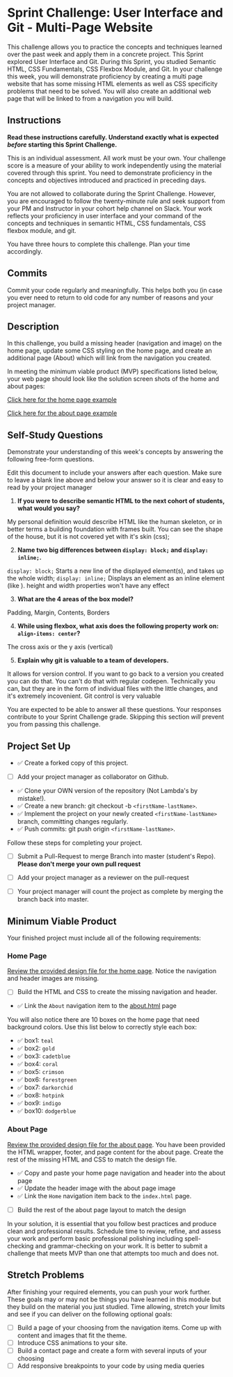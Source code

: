 # Sprint Challenge: User Interface and Git - Multi-Page Website

This challenge allows you to practice the concepts and techniques learned over the past week and apply them in a concrete project. This Sprint explored User Interface and Git. During this Sprint, you studied Semantic HTML, CSS Fundamentals, CSS Flexbox Module, and Git. In your challenge this week, you will demonstrate proficiency by creating a multi page website that has some missing HTML elements as well as CSS specificity problems that need to be solved.  You will also create an additional web page that will be linked to from a navigation you will build.

## Instructions

**Read these instructions carefully. Understand exactly what is expected _before_ starting this Sprint Challenge.**

This is an individual assessment. All work must be your own. Your challenge score is a measure of your ability to work independently using the material covered through this sprint. You need to demonstrate proficiency in the concepts and objectives introduced and practiced in preceding days.

You are not allowed to collaborate during the Sprint Challenge. However, you are encouraged to follow the twenty-minute rule and seek support from your PM and Instructor in your cohort help channel on Slack. Your work reflects your proficiency in user interface and your command of the concepts and techniques in semantic HTML, CSS fundamentals, CSS flexbox module, and git.

You have three hours to complete this challenge. Plan your time accordingly.

## Commits

Commit your code regularly and meaningfully. This helps both you (in case you ever need to return to old code for any number of reasons and your project manager.

## Description

In this challenge, you build a missing header (navigation and image) on the home page, update some CSS styling on the home page, and create an additional page (About) which will link from the navigation you created.

In meeting the minimum viable product (MVP) specifications listed below, your web page should look like the solution screen shots of the home and about pages:

[Click here for the home page example](https://tk-assets.lambdaschool.com/39a49225-8ac9-43da-aa90-514fd60ae99a_sprint-challenge-ui-home-example.png)

[Click here for the about page example](https://tk-assets.lambdaschool.com/ede1bb1a-63ff-4801-8c02-3efa2f603190_sprint-challenge-ui-about-example.png)

## Self-Study Questions

Demonstrate your understanding of this week's concepts by answering the following free-form questions.

Edit this document to include your answers after each question. Make sure to leave a blank line above and below your answer so it is clear and easy to read by your project manager

1. **If you were to describe semantic HTML to the next cohort of students, what would you say?**


My personal definition would describe HTML like the human skeleton, or in better terms a building foundation with frames built. You can see the shape of the house, but it is not covered yet with it's skin (css);


2. **Name two big differences between ```display: block;``` and ```display: inline;```.**


```display: block;``` Starts a new line of the displayed element(s), and takes up the whole width;
```display: inline;``` Displays an element as an inline element (like <span>). height and width properties won't have any effect

3. **What are the 4 areas of the box model?**

Padding, Margin, Contents, Borders

4. **While using flexbox, what axis does the following property work on: ```align-items: center```?**

The cross axis or the y axis (vertical)

5. **Explain why git is valuable to a team of developers.**

It allows for version control. If you want to go back to a version you created you can do that. You can't do that with regular codepen. Technically you can, but they are in the form of individual files with the little changes, and it's extremely incovenient. Git control is very valuable 

You are expected to be able to answer all these questions. Your responses contribute to your Sprint Challenge grade. Skipping this section *will* prevent you from passing this challenge.

## Project Set Up

- :white_check_mark: Create a forked copy of this project.
- [ ] Add your project manager as collaborator on Github.
- :white_check_mark: Clone your OWN version of the repository (Not Lambda's by mistake!).
- :white_check_mark: Create a new branch: git checkout -b `<firstName-lastName>`.
- :white_check_mark: Implement the project on your newly created `<firstName-lastName>` branch, committing changes regularly.
- :white_check_mark: Push commits: git push origin `<firstName-lastName>`.
 
Follow these steps for completing your project.

- [ ] Submit a Pull-Request to merge <firstName-lastName> Branch into master (student's  Repo). **Please don't merge your own pull request**
- [ ] Add your project manager as a reviewer on the pull-request
- [ ] Your project manager will count the project as complete by merging the branch back into master.
 


## Minimum Viable Product

Your finished project must include all of the following requirements:

### Home Page

[Review the provided design file for the home page](design-files/home.png).  Notice the navigation and header images are missing.

* [ ] Build the HTML and CSS to create the missing navigation and header.
* :white_check_mark: Link the `About` navigation item to the [about.html](about.html) page

You will also notice there are 10 boxes on the home page that need background colors.  Use this list below to correctly style each box:

* :white_check_mark: box1: `teal`
* :white_check_mark: box2: `gold`
* :white_check_mark: box3: `cadetblue`
* :white_check_mark: box4: `coral`
* :white_check_mark: box5: `crimson`
* :white_check_mark: box6: `forestgreen`
* :white_check_mark: box7: `darkorchid`
* :white_check_mark: box8: `hotpink`
* :white_check_mark: box9: `indigo`
* :white_check_mark: box10: `dodgerblue`

### About Page

[Review the provided design file for the about page](design-files/about.png). You have been provided the HTML wrapper, footer, and page content for the about page. Create the rest of the missing HTML and CSS to match the design file.

* :white_check_mark: Copy and paste your home page navigation and header into the about page
* :white_check_mark: Update the header image with the about page image
* :white_check_mark: Link the `Home` navigation item back to the `index.html` page.
* [ ] Build the rest of the about page layout to match the design

In your solution, it is essential that you follow best practices and produce clean and professional results. Schedule time to review, refine, and assess your work and perform basic professional polishing including spell-checking and grammar-checking on your work. It is better to submit a challenge that meets MVP than one that attempts too much and does not.

## Stretch Problems

After finishing your required elements, you can push your work further. These goals may or may not be things you have learned in this module but they build on the material you just studied. Time allowing, stretch your limits and see if you can deliver on the following optional goals:

* [ ] Build a page of your choosing from the navigation items.  Come up with content and images that fit the theme.  
* [ ] Introduce CSS animations to your site.
* [ ] Build a contact page and create a form with several inputs of your choosing
* [ ] Add responsive breakpoints to your code by using media queries
